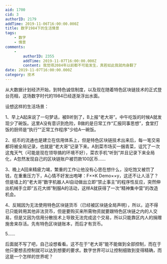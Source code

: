 ```yaml
---
aid: 1700
cid: 3
authorID: 2179
addTime: 2019-11-06T16:00:00.000Z
title: 数字1984下的生活情景
tags:
    - 数字
    - 情景
comments:
    -
        authorID: 2355
        addTime: 2019-11-07T16:00:00.000Z
        content: 我觉得2084年以前都不可能发生，真若如此我就肉身翻了
date: 2019-11-07T16:00:00.000Z
category: 技术
---
```


从大数据计划经济开始，到特色诚信制度，以及现在随着特色区块链技术的正式登台亮相，这场数字时代的1984已经逐渐浮出水面。

设想这样的生活场景：

1、早上A起床说了一句梦话，被B听到了，B上报“老大哥”。中午吃饭的时候A就发现少了碗饭。这里A没有意识到危险，B做的是日常工作“汇报同事思想”，食堂打饭的厨师是“执行”“正常工作程序”少给A一碗饭。

2、纸币的流通也是建立在信用体系上，但是特色区块链技术出来后，每一笔交易都将被全局记录，也就是“老大哥”记录下来。A到菜市场买一捆青菜，诅咒了一次这鬼天气（可能是现在领导搞的环境不好），菜农手机“听到”并且记录下来全局化，A忽然发现自己的区块链账户被罚款100区币……

3、晚上A回来精疲力竭，繁重的工作让他没有心思在想什么，没吃饱又被罚了钱，在重重压力下，A心情不好发出咆哮：F××K Demo××y，这还不让人活了？但是墙上的“老大哥”数字机器人AI自动做出立即“禁止事主”的程序性反应，突然伸出机械手立即“五花大绑”制服A的活动，这样A就获得了一次“精神集中营”的改造机会。

4、反贼因为无法使用特色区块链货币（已经被区块链全局声明），所以，迫不得已只能转用其他非法货币，但是要购买来所需物资就要跟特色区块链之内的人交易，但是又因为信用分散技术上导致无法完成这个交易，所以只能靠区内人的捐赠施舍来存活。先有特色区块链账本，而后才有货币。

5……

后面就不写了吧，自己设想看看。这不在于“老大哥”能不能做到全部控制，而在于他只要想去控制就可以达到想要的要求。数字世界可以让控制细致到变得精确，而这是一个怎样的世界呢？
